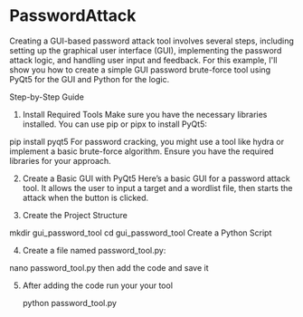 # PasswordAttack
Creating a GUI-based password attack tool involves several steps, including setting up the graphical user interface (GUI), implementing the password attack logic, and handling user input and feedback. For this example, I'll show you how to create a simple GUI password brute-force tool using PyQt5 for the GUI and Python for the logic.

Step-by-Step Guide
1. Install Required Tools
Make sure you have the necessary libraries installed. You can use pip or pipx to install PyQt5:


pip install pyqt5
For password cracking, you might use a tool like hydra or implement a basic brute-force algorithm. Ensure you have the required libraries for your approach.

2. Create a Basic GUI with PyQt5
Here’s a basic GUI for a password attack tool. It allows the user to input a target and a wordlist file, then starts the attack when the button is clicked.

3. Create the Project Structure


mkdir gui_password_tool
cd gui_password_tool
Create a Python Script

4. Create a file named password_tool.py:


nano password_tool.py
then add the code and save it 

5. After adding the code run your your tool 

   python password_tool.py

